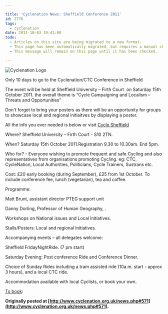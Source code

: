 ```yaml
---

title: 'Cyclenation News: Sheffield Conference 2011'
id: 2776
tags:
  - cyclenation
date: 2011-10-03 19:41:00
todo:
  - Articles on this site are being migrated to a new format.
  - This page has been automatically migrated, but requires a manual check-&-tune to ensure the format and links all work as expected.
  - This message will remain on this page until it has been checked.

---
```


![Cyclenation Logo](http://www.pompeybug.co.uk/wp-content/plugins/wp-cyclenation-news/cnlogo.jpg)<p>Only 10 days to go to the Cyclenation/CTC Conference in Sheffield&nbsp;

The event will be held at Sheffield  University &ndash; Firth Court&nbsp; on Saturday 15th October 2011\. the overall theme is &ldquo;Cycle Campaigning and Localism &ndash; Threats and Opportunities&rdquo;

Don't forget to bring your posters as there will be an opportunity for groups to showcase local and regional initiaitves by displaying a poster.&nbsp;

All the info you ever needed is below or visit [Cycle Sheffield](http://www.cyclesheffield.org.uk/conference/ "cycle sheffield")

Where? Sheffield University &ndash; Firth Court - S10 2TN.

When? Saturday 15th October 2011.Registration 9.30 to 10.30am. End 5pm.

Who for? - Everyone wishing to promote frequent and safe
Cycling and also representatives from organisations promoting
Cycling. eg: CTC, CycleNation, Local Authorities, Politicians,
Cycle Trainers, Sustrans etc.

Cost: &pound;20 early booking (during September), &pound;25 from 1st
October. To include conference fee, lunch (vegetarian), tea
and coffee.

Programme:

Matt Brunt, assistant director PTEG support unit

Danny Dorling, Professor of Human Geography, .

Workshops on National issues and Local Initiatives.

Stalls/Posters: Local and regional Initiatives.

Accompanying events &ndash; all delegates welcome:

Sheffield FridayNightRide. (7 pm start)

Saturday Evening: Post conference Ride and Conference Dinner.

Choice of Sunday Rides including a tram assisted ride (10a.m.
start - approx 3 hours), and a local CTC ride.

Accommodation available with local Cyclists, or book your
own.

[To book](http://www.cyclesheffield.org.uk/conference/ "conference booking"):&nbsp;

**Originally posted at [http://www.cyclenation.org.uk/news.php#571](http://www.cyclenation.org.uk/news.php#571).**